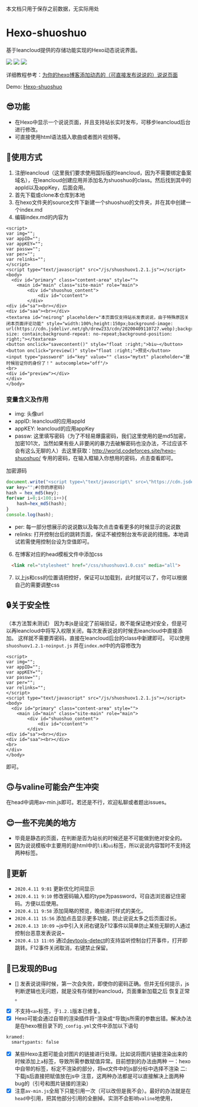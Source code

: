 本文档只用于保存之前数据，无实际用处

# Hexo-shuoshuo
基于leancloud提供的存储功能实现的Hexo动态说说界面。


![](https://img.shields.io/github/stars/Drew233/hexo-shuoshuo)
![](https://img.shields.io/github/downloads/Drew233/hexo-shuoshuo/total)
![](https://img.shields.io/badge/version-v2.0-yellowgreen)

详细教程参考：[为你的hexo博客添加动态的（可直接发布说说的）说说页面](https://cndrew.cn/2020/04/10/hexo-shuoshuo/)

Demo: [Hexo-shuoshuo](https://cndrew.cn/shuoshuo/)


## 😎功能
* 在Hexo中显示一个说说页面，并且支持站长实时发布，可移步leancloud后台进行修改。
* 可直接使用html语法插入歌曲或者图片视频等。

## 🐷使用方式
1. 注册leancloud（这里我们要求使用国际版的leancloud，因为不需要绑定备案域名），在leancloud创建应用并添加名为shuoshuo的class。然后找到其中的appId以及appKey，后面会用。
2. 首先下载或clone本仓库到本地
3. 在hexo文件夹的source文件下新建一个shuoshuo的文件夹，并在其中创建一个index.md
4. 编辑index.md的内容为
```
<script>
var img=""; 
var appID="";
var appKEY=""; 
var passw=""; 
var per=""; 
var relinks="";
</script>
<script type="text/javascript" src="/js/shuoshuov1.2.1.js"></script>
<body>
  <div id="primary" class="content-area" style="">
    <main id="main" class="site-main" role="main">
        <div id="shuoshuo_content">
            <div id="ccontent">
        </div>
<div id="sa"><br></div>
<div id="saa"><br></div>
<textarea id="neirong" placeholder="本页面仅支持站长发表说说，由于特殊原因关闭本页面评论功能" style="width:100%;height:150px;background-image: url(https://cdn.jsdelivr.net/gh/drew233/cdn/20200409110727.webp);background-size: contain;background-repeat: no-repeat;background-position: right;"></textarea>
<button onclick="savecontent()" style="float :right;">biu~</button>
<button onclick="preview()" style="float :right;">预览</button>
<input type="password" id="key" value="" class="mytxt" placeholder="是时候验证你的身份了！" autocomplete="off"/>
<br>
<div id="preview"></div>
</div>
</body>
```
### 变量含义及作用
* img: 头像url
* appID: leancloud的应用appId
* appKEY: leancloud的应用appKey
* passw: 这里填写密码（为了不轻易爆露密码，我们这里使用的是md5加密，加密101次，当然如果有些人非要闲的暴力去破解密码也没办法，不过应该不会有这么无聊的人）去这里获取：http://world.codeforces.site/hexo-shuoshuo/ 专用的密码，在输入框输入你想用的密码，点击查看即可。

加密源码
```javascript
document.write("<script type=\"text/javascript\" src=\"https://cdn.jsdelivr.net/gh/drew233/css/md5.js\"></script>");
var key="";#(你的原密码)
hash = hex_md5(key);
for(var i=0;i<100;i++){
    hash=hex_md5(hash);
}
console.log(hash);
```
* per: 每一部分想展示的说说数以及每次点击查看更多的时候显示的说说数
* relinks: 打开控制台后的跳转页面，保证不被控制台发布说说的措施。本地调试若需使用控制台设为空值即可。

6. 在博客对应的head模板文件中添加css
```html
  <link rel="stylesheet" href="/css/shuoshuov1.0.css" media="all">
```
7. 以上js和css的位置请把控好，保证可以加载到，此时就可以了，你可以根据自己的需要调整css

## 🔒关于安全性
（本方法暂未测试）
因为本js是设定了前端验证，故不能保证绝对安全，但是可以再leancloud中将写入权限关闭，每次发表说说的时候去leancloud中直接添加。
这样就不需要弄密码，直接在leancloud后台的class中新建即可。
可以使用`shuoshuov1.2.1-noinput.js`
并在`index.md`中的内容修改为
```
<script>
var img=""; 
var appID="";
var appKEY=""; 
var passw=""; 
var per=""; 
var relinks="";
</script>
<script type="text/javascript" src="/js/shuoshuov1.2.1.js"></script>
<body>
  <div id="primary" class="content-area" style="">
    <main id="main" class="site-main" role="main">
        <div id="shuoshuo_content">
            <div id="ccontent">
        </div>
<div id="sa"><br></div>
<div id="saa"><br></div>
<br>
</div>
</body>
```
即可。

## 🙃与valine可能会产生冲突
在head中调用av-min.js即可。若还是不行，欢迎私聊或者题出issues。

## 😊一些不完美的地方
* 毕竟是静态的页面，在判断是否为站长的时候还是不可能做到绝对安全的。
* 因为说说模板中主要用的是html中的`li`和`ui`标签，所以说说内容暂时不支持这两种标签。

## 🚀更新
* `2020.4.11 9:01` 更新优化时间显示
* `2020.4.11 9:10` 修改密码输入框的type为password，可自选浏览器记住密码。方便以后使用。
* `2020.4.11 9:58`  添加简略的预览，晚些进行样式的美化。
* `2020.4.11 15:56`  添加点击显示更多功能，防止说说太多之后页面过长。
* `2020.4.13 10:09`  ~js中引入关闭右键及F12事件以简单防止某些无聊的人通过控制台恶意发表说说~
* `2020.4.13 11:05`  通过[devtools-detect](https://github.com/sindresorhus/devtools-detect)的支持监听控制台打开事件，打开即跳转。F12事件关闭取消，右键禁止保留。

## 🐛已发现的Bug
* [] 发表说说得时候，第一次会失败，即使你的密码正确。但并无任何提示，js判断逻辑也无问题，就是没有存储到leancloud，页面重新加载之后 恢复正常 。
* [x] 不支持`<a>`标签，于`1.2.1`版本已修复。
* [x] Hexo可能会通过自带的渲染插件将`"`渲染成`“`导致js所需的参数出错。解决办法是在hexo根目录下的`_config.yml`文件中添加以下语句
```
kramed:
  smartypants: false
```
* [x] 某些Hexo主题可能会对图片的链接进行处理。比如说将图片链接渲染出来的时候添加上`a`标签，导致所需参数赋值异常。目前想到的办法由两种
一：hexo中自带的标签，标定不渲染的部分，将`md`文件中的js部分标中选择不渲染
二: 下载js后直接把赋值放在js中
注意，这两种办法都是可以直接解决上面两种bug的（引号和图片链接的渲染）
* [x] 注意`av-min.js`全局下只能引用一次（可以改但是我不会）。最好的办法就是在`head`中引用，把其他部分引用的全删掉。实测不会影响`valine`地使用，
